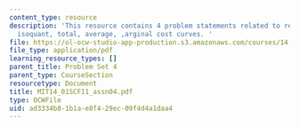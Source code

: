 ```yaml
---
content_type: resource
description: 'This resource contains 4 problem statements related to representative
  isoquant, total, average, ,arginal cost curves. '
file: https://ol-ocw-studio-app-production.s3.amazonaws.com/courses/14-01sc-principles-of-microeconomics-fall-2011/ad3334b81b1ae8f429ec09f4d4a1daa4_MIT14_01SCF11_assn04.pdf
file_type: application/pdf
learning_resource_types: []
parent_title: Problem Set 4
parent_type: CourseSection
resourcetype: Document
title: MIT14_01SCF11_assn04.pdf
type: OCWFile
uid: ad3334b8-1b1a-e8f4-29ec-09f4d4a1daa4
---
```

